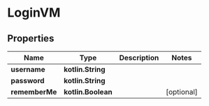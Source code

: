 
# LoginVM

## Properties
Name | Type | Description | Notes
------------ | ------------- | ------------- | -------------
**username** | **kotlin.String** |  | 
**password** | **kotlin.String** |  | 
**rememberMe** | **kotlin.Boolean** |  |  [optional]



